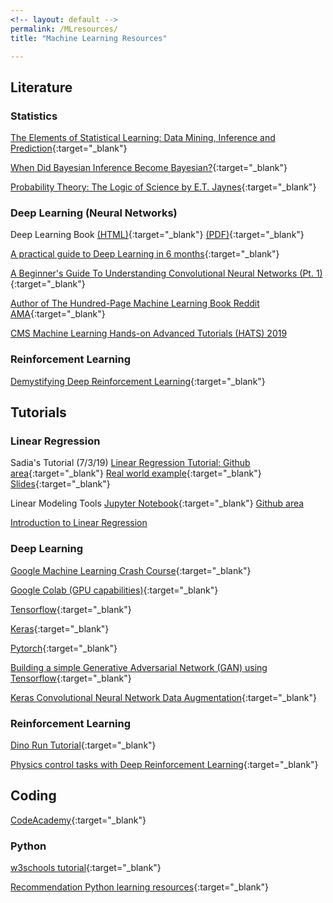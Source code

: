 ```yaml
---
<!-- layout: default -->
permalink: /MLresources/
title: "Machine Learning Resources"

---
```


## Literature

### Statistics
[The Elements of Statistical Learning: Data Mining, Inference and Prediction](../assets/texts/elements_of_stat_learning.pdf){:target="_blank"}


[When Did Bayesian Inference Become Bayesian?](../assets/texts/history_bayes.pdf){:target="_blank"}

[Probability Theory: The Logic of Science by E.T. Jaynes](../assets/texts/JaynesProbabilityTheory.pdf){:target="_blank"}


### Deep Learning (Neural Networks)
Deep Learning Book [(HTML)](https://www.deeplearningbook.org/){:target="_blank"} [(PDF)](https://github.com/janishar/mit-deep-learning-book-pdf){:target="_blank"}

[A practical guide to Deep Learning in 6 months](https://blog.paperspace.com/a-practical-guide-to-deep-learning-in-6-months/){:target="_blank"}

[A Beginner's Guide To Understanding Convolutional Neural Networks (Pt. 1)](https://adeshpande3.github.io/adeshpande3.github.io/A-Beginner's-Guide-To-Understanding-Convolutional-Neural-Networks/){:target="_blank"}


[Author of The Hundred-Page Machine Learning Book Reddit AMA](https://www.reddit.com/r/IAmA/comments/aknzs8/im_andriy_burkov_the_author_of_the_amazon/?st=JRHBQ8NC&sh=7b2c9287){:target="_blank"}

[CMS Machine Learning Hands-on Advanced Tutorials (HATS) 2019](../assets/tutorials/MLHATS2019_31May2019.pdf)

### Reinforcement Learning
[Demystifying Deep Reinforcement Learning](https://www.intel.ai/demystifying-deep-reinforcement-learning/#gs.igbl8o){:target="_blank"}



## Tutorials

### Linear Regression
Sadia's Tutorial (7/3/19) [Linear Regression Tutorial: Github area](https://github.com/skhalil/DataScience/blob/master/Regression/LinearRegressionTutorial/linearRegIntro.ipynb){:target="_blank"} [Real world example](https://github.com/skhalil/DataScience/blob/master/Regression/LinearRegressionTutorial/linearRegSklearn.ipynb){:target="_blank"} [Slides](../assets/pwrpts_summer19/LinearRegressionTutorial.pdf){:target="_blank"}

Linear Modeling Tools [Jupyter Notebook](http://theenglishtea.company/reading-data-from-file/){:target="_blank"} [Github area](https://github.com/skhalil/DataScience/blob/master/Regression/regression_sklearn.py)

[Introduction to Linear Regression](http://theenglishtea.company/wp-content/uploads/2019/06/Linear-Regression-Talk.pdf)

### Deep Learning
[Google Machine Learning Crash Course](https://developers.google.com/machine-learning/crash-course/){:target="_blank"}

[Google Colab (GPU capabilities)](https://colab.research.google.com/notebooks/welcome.ipynb#scrollTo=P-H6Lw1vyNNd){:target="_blank"}

[Tensorflow](https://www.tensorflow.org/tutorials){:target="_blank"}

[Keras](https://www.datacamp.com/community/tutorials/deep-learning-python){:target="_blank"}

[Pytorch](https://pytorch.org/tutorials/){:target="_blank"}

[Building a simple Generative Adversarial Network (GAN) using Tensorflow](https://blog.paperspace.com/implementing-gans-in-tensorflow/){:target="_blank"}

[Keras Convolutional Neural Network Data Augmentation](https://developers.google.com/machine-learning/crash-course/){:target="_blank"}



### Reinforcement Learning
[Dino Run Tutorial](https://github.com/Paperspace/DinoRunTutorial){:target="_blank"}

[Physics control tasks with Deep Reinforcement Learning](https://blog.paperspace.com/physics-control-tasks-with-deep-reinforcement-learning/){:target="_blank"}

## Coding
[CodeAcademy](https://www.codecademy.com/){:target="_blank"}

### Python
[w3schools tutorial](https://www.w3schools.com/PYTHON/default.asp){:target="_blank"}

[Recommendation Python learning resources](https://forums.fast.ai/t/recommended-python-learning-resources/26888){:target="_blank"}